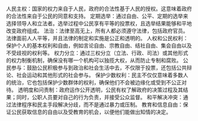 人民主权：国家的权力来自于人民，政府的合法性基于人民的授权。这意味着政府的合法性来自于公民的同意和支持。
定期选举：通过自由、公平、定期的选举来选择领导人和立法者。选举过程中公民享有平等的投票权，且选举结果能够和平地改变政府组成。
法治：法律至高无上，所有人都必须遵守法律，包括政府官员。法律面前人人平等，并且法律的制定和实施是公正和透明的。
人权和公民权利：保护个人的基本权利和自由，例如言论自由、宗教自由、结社自由、集会自由以及不受歧视的权利等。
权力分立：通过三权分立（立法、行政、司法）或其他形式的权力制衡机制，确保没有哪一个机构可以独揽大权，从而防止专制和腐败。
公民参与：鼓励公民积极参与到政治和社会生活中去，不仅限于投票，还包括公共辩论、社会运动和其他形式的社会参与。
保护少数权利：民主不仅仅意味着多数人的统治，它也包括保护少数群体的权利，确保他们不会被边缘化或受到不公正对待。
透明度和问责制：政府运作公开透明，公民有权了解政府的决策过程及其结果；同时，公职人员要对自己的行为负责，并接受公众监督。
和平解决冲突：通过法律程序和民主手段解决分歧，而不是通过暴力或压制。
教育和信息自由：保证公民获取信息的自由以及受教育的机会，以便他们能做出知情的决定。